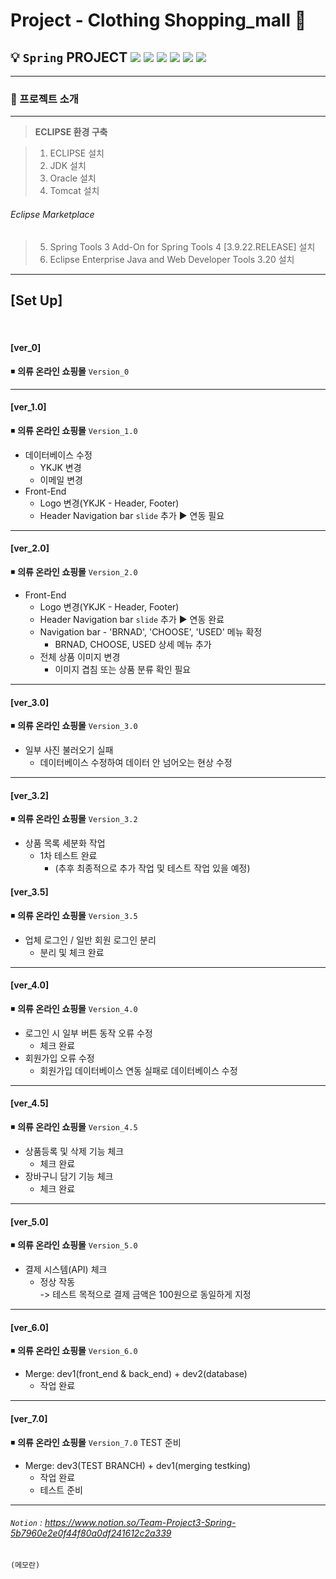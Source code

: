 # **Project - Clothing Shopping_mall**  👔

 ## 💡 `Spring` PROJECT <img src="https://img.shields.io/badge/Spring-5.2.11-darkgreen"> <img src="https://img.shields.io/badge/Java-11-purple"> <img src="https://img.shields.io/badge/JSP-2.3-orange"> <img src="https://img.shields.io/badge/Servlet-4.0-skyblue"> <img src="https://img.shields.io/badge/Tomcat-9.0.70-yellow"> <img src="https://img.shields.io/badge/Oracle-11.2.0.2.0-red">



---

### 🧾 프로젝트 소개 

---

>**ECLIPSE 환경 구축**

> 1. ECLIPSE 설치
> 2. JDK 설치
> 3. Oracle 설치 
> 4. Tomcat 설치

###### Eclipse Marketplace
> 5. Spring Tools 3 Add-On for Spring Tools 4 [3.9.22.RELEASE] 설치
> 6. Eclipse Enterprise Java and Web Developer Tools 3.20 설치
 
---

## [Set Up]

<br>

#### [ver_0]

◾ **의류 온라인 쇼핑몰** `Version_0`

---

#### [ver_1.0]

◾ **의류 온라인 쇼핑몰** `Version_1.0` 

- 데이터베이스 수정
    - YKJK 변경
    - 이메일 변경
- Front-End
    - Logo 변경(YKJK - Header, Footer)
    - Header Navigation bar `slide` 추가 ▶ 연동 필요

---

#### [ver_2.0]

◾ **의류 온라인 쇼핑몰** `Version_2.0`

- Front-End
    - Logo 변경(YKJK - Header, Footer)
    - Header Navigation bar `slide` 추가 ▶ 연동 완료
    - Navigation bar - 'BRNAD', 'CHOOSE', 'USED' 메뉴 확정
        - BRNAD, CHOOSE, USED 상세 메뉴 추가
    - 전체 상품 이미지 변경
        - 이미지 겹침 또는 상품 분류 확인 필요

---

#### [ver_3.0]

◾ **의류 온라인 쇼핑몰** `Version_3.0`
- 일부 사진 불러오기 실패
    - 데이터베이스 수정하여 데이터 안 넘어오는 현상 수정

---

#### [ver_3.2]

◾ **의류 온라인 쇼핑몰** `Version_3.2`
- 상품 목록 세분화 작업
    - 1차 테스트 완료
        - (추후 최종적으로 추가 작업 및 테스트 작업 있을 예정)

#### [ver_3.5]

◾ **의류 온라인 쇼핑몰** `Version_3.5`
- 업체 로그인 / 일반 회원 로그인 분리
    - 분리 및 체크 완료

---

#### [ver_4.0]

◾ **의류 온라인 쇼핑몰** `Version_4.0`
- 로그인 시 일부 버튼 동작 오류 수정
    - 체크 완료
- 회원가입 오류 수정
    - 회원가입 데이터베이스 연동 실패로 데이터베이스 수정  

---

#### [ver_4.5]

◾ **의류 온라인 쇼핑몰** `Version_4.5`
- 상품등록 및 삭제 기능 체크
    - 체크 완료
- 장바구니 담기 기능 체크
    - 체크 완료

---

#### [ver_5.0]

◾ **의류 온라인 쇼핑몰** `Version_5.0`
- 결제 시스템(API) 체크
    - 정상 작동<br>
        -> 테스트 목적으로 결제 금액은 100원으로 동일하게 지정

---

#### [ver_6.0]

◾ **의류 온라인 쇼핑몰** `Version_6.0`
- Merge: dev1(front_end & back_end) + dev2(database)
    - 작업 완료

---

#### [ver_7.0]

◾ **의류 온라인 쇼핑몰** `Version_7.0` TEST 준비
- Merge: dev3(TEST BRANCH) + dev1(merging testking)
    - 작업 완료
    - 테스트 준비

---


###### `Notion` : https://www.notion.so/Team-Project3-Spring-5b7960e2e0f44f80a0df241612c2a339


```
(메모란)

```

